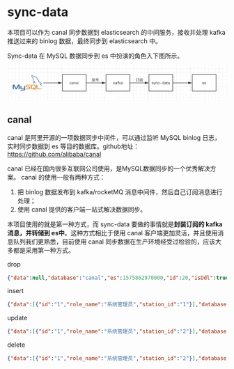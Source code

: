 # sync-data
本项目可以作为 canal 同步数据到 elasticsearch 的中间服务，接收并处理 kafka 推送过来的 binlog 数据，最终同步到 elasticsearch 中。

Sync-data 在 MySQL 数据同步到 es 中扮演的角色入下图所示。

![sync-data在数据同步中的角色](README/image-20191208234323452.png)

## canal

canal 是阿里开源的一项数据同步中间件，可以通过监听 MySQL binlog 日志，实时同步数据到 es 等目的数据库。github地址：https://github.com/alibaba/canal

canal 已经在国内很多互联网公司使用，是MySQL数据同步的一个优秀解决方案。 canal 的使用一般有两种方式：

1. 把 binlog 数据发布到 kafka/rocketMQ 消息中间件，然后自己订阅消息进行处理；
2. 使用 canal 提供的客户端一站式解决数据同步。

本项目使用的就是第一种方式，而 sync-data 要做的事情就是**封装订阅的 kafka 消息，并转储到 es中**。这种方式相比于使用 canal 客户端更加灵活，并且使用消息队列我们更熟悉，目前使用 canal 同步数据在生产环境经受过检验的，应该大多都是采用第一种方式。









drop

```json
{"data":null,"database":"canal","es":1575862970000,"id":20,"isDdl":true,"mysqlType":null,"old":null,"pkNames":null,"sql":"DROP TABLE `case` /* generated by server */","sqlType":null,"table":"case","ts":1575862970756,"type":"ERASE"}
```

insert

```json
{"data":[{"id":"1","role_name":"系统管理员","station_id":"1"}],"database":"canal","es":1575863063000,"id":21,"isDdl":false,"mysqlType":{"id":"int(11)","role_name":"varchar(10)","station_id":"int(11)"},"old":null,"pkNames":["id"],"sql":"","sqlType":{"id":4,"role_name":12,"station_id":4},"table":"role","ts":1575863063727,"type":"INSERT"}
```



update

```json
{"data":[{"id":"1","role_name":"系统管理员","station_id":"2"}],"database":"canal","es":1575878848000,"id":22,"isDdl":false,"mysqlType":{"id":"int(11)","role_name":"varchar(10)","station_id":"int(11)"},"old":[{"station_id":"1"}],"pkNames":["id"],"sql":"","sqlType":{"id":4,"role_name":12,"station_id":4},"table":"role","ts":1575878848780,"type":"UPDATE"}
```

delete

```json
{"data":[{"id":"1","role_name":"系统管理员","station_id":"2"}],"database":"canal","es":1575878877000,"id":23,"isDdl":false,"mysqlType":{"id":"int(11)","role_name":"varchar(10)","station_id":"int(11)"},"old":null,"pkNames":["id"],"sql":"","sqlType":{"id":4,"role_name":12,"station_id":4},"table":"role","ts":1575878877677,"type":"DELETE"}
```



